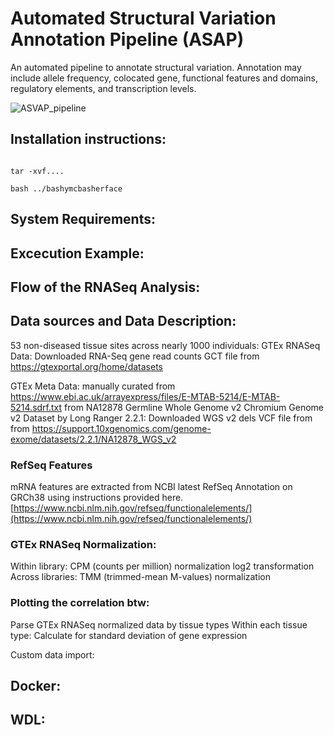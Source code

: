 # Automated Structural Variation Annotation Pipeline (ASAP)

An automated pipeline to annotate structural variation.  Annotation may include allele frequency, colocated gene, functional features and domains, regulatory elements, and transcription levels.

![ASVAP_pipeline](https://github.com/NCBI-Codeathons/ASAP/blob/master/Images/ASVAP.png)

## Installation instructions:

``` git clone this

tar -xvf....

bash ../bashymcbasherface 

```

## System Requirements:

## Excecution Example:
## Flow of the RNASeq Analysis:

## Data sources and Data Description:
53 non-diseased tissue sites across nearly 1000 individuals:
 GTEx RNASeq Data: Downloaded RNA-Seq gene read counts GCT file from https://gtexportal.org/home/datasets
 
 GTEx Meta Data: manually curated from https://www.ebi.ac.uk/arrayexpress/files/E-MTAB-5214/E-MTAB-5214.sdrf.txt
from NA12878 Germline Whole Genome v2 Chromium Genome v2 Dataset by Long Ranger 2.2.1:
 Downloaded WGS v2 dels VCF file from from https://support.10xgenomics.com/genome-exome/datasets/2.2.1/NA12878_WGS_v2
### RefSeq Features
mRNA features are extracted from NCBI latest RefSeq Annotation on GRCh38 using instructions provided here.
[https://www.ncbi.nlm.nih.gov/refseq/functionalelements/](https://www.ncbi.nlm.nih.gov/refseq/functionalelements/)

### GTEx RNASeq Normalization:
Within library:
 CPM (counts per million) normalization
 log2 transformation
Across libraries:
 TMM (trimmed-mean M-values) normalization
### 
### Plotting the correlation btw:
Parse GTEx RNASeq normalized data by tissue types
Within each tissue type:
 Calculate for standard deviation of gene expression 
 
Custom data import:

## Docker:

## WDL:


